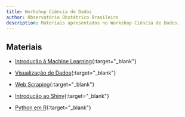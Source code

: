 ```yaml
---
title: Workshop Ciência de Dados
author: Observatório Obstétrico Brasileiro
description: Materiais apresentados no Workshop Ciência de Dados.
---
```


## Materiais

- [Introdução à Machine Learning](web_scraping.html){:target="_blank"}

- [Visualização de Dados](slide.html){:target="_blank"}

- [Web Scraping](web_scraping.html){:target="_blank"}

- [Introdução ao Shiny](shiny.html){:target="_blank"}

- [Python em R](pyr.html){:target="_blank"}


<script src="http://code.jquery.com/jquery-1.4.2.min.js"></script> <script> var x = document.getElementsByClassName("site-footer-credits"); setTimeout(() => { x[0].remove(); }, 10); </script>